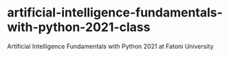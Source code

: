 # artificial-intelligence-fundamentals-with-python-2021-class
Artificial Intelligence Fundamentals with Python 2021 at Fatoni University

